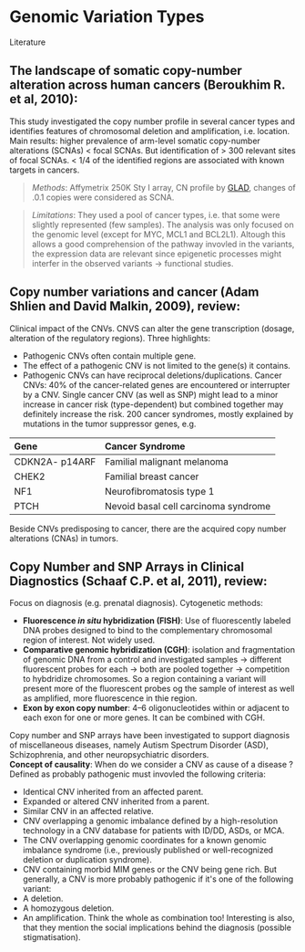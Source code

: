 # Genomic Variation Types 
Literature 


## **The landscape of somatic copy-number alteration across human cancers** (Beroukhim R. et al, 2010): 
This study investigated the copy number profile in several cancer types and identifies features of chromosomal deletion and amplification, i.e. location. Main results: higher prevalence of arm-level somatic copy-number alterations (SCNAs) < focal SCNAs. But identification of > 300 relevant sites of focal SCNAs. < 1/4 of the identified regions are associated with known targets in cancers. 

> _Methods_: Affymetrix 250K Sty I array, CN profile by [GLAD](https://www.bioconductor.org/packages/release/bioc/vignettes/GLAD/inst/doc/GLAD.pdf), changes of .0.1 copies were considered as SCNA. 

> _Limitations_: They used a pool of cancer types, i.e. that some were slightly represented (few samples). The analysis was only focused on the genomic level (except for MYC, MCL1 and BCL2L1). Altough this allows a good comprehension of the pathway invovled in the variants, the expression data are relevant since epigenetic processes might interfer in the observed variants -> functional studies. 


## **Copy number variations and cancer** (Adam Shlien and David Malkin, 2009), review:
Clinical impact of the CNVs. CNVS can alter the gene transcription (dosage, alteration of the regulatory regions). Three highlights: 
* Pathogenic CNVs often contain multiple gene.
* The effect of a pathogenic CNV is not limited to the gene(s) it contains.
* Pathogenic CNVs can have reciprocal deletions/duplications.
Cancer CNVs: 40% of the cancer-related genes are encountered or interrupter by a CNV. Single cancer CNV (as well as SNP) might lead to a minor increase in cancer risk (type-dependent) but combined together may definitely increase the risk. 200 cancer syndromes, mostly explained by mutations in the tumor suppressor genes, e.g. 

| Gene       | Cancer Syndrome |
:------------|:----------------
CDKN2A- p14ARF | Familial malignant melanoma 
CHEK2 | Familial breast cancer 
NF1 | Neurofibromatosis type 1
PTCH | Nevoid basal cell carcinoma syndrome 

Beside CNVs predisposing to cancer, there are the acquired copy number alterations (CNAs) in tumors. 

## **Copy Number and SNP Arrays in Clinical Diagnostics** (Schaaf C.P. et al, 2011), review:
Focus on diagnosis (e.g. prenatal diagnosis). Cytogenetic methods: 
* **Fluorescence _in situ_ hybridization (FISH)**: Use of fluorescently labeled DNA probes designed to bind to the complementary chromosomal region of interest. Not widely used. 
* **Comparative genomic hybridization (CGH)**: isolation and fragmentation of genomic DNA from a control and investigated samples -> different fluorescent probes for each -> both are pooled together -> competition to hybdridize chromosomes. So a region containing a variant will present more of the fluorescent probes og the sample of interest as well as amplified, more fluorescence in thie region.
* **Exon by exon copy number**: 4–6 oligonucleotides within or adjacent to each exon for one or more genes. It can be combined with CGH. 

Copy number and SNP arrays have been investigated to support diagnosis of miscellaneous diseases, namely Autism Spectrum Disorder (ASD), Schizophrenia, and other neuropsychiatric disorders. \
**Concept of causality**: When do we consider a CNV as cause of a disease ? Defined as probably pathogenic must invovled the following criteria: 
* Identical CNV inherited from an affected parent.
* Expanded or altered CNV inherited from a parent.
* Similar CNV in an affected relative.
* CNV overlapping a genomic imbalance defined by a high-resolution technology in a CNV database for patients with ID/DD, ASDs, or MCA. 
* The CNV overlapping genomic coordinates for a known genomic imbalance syndrome (i.e., previously published or well-recognized deletion or duplication syndrome). 
* CNV containing morbid MIM genes or the CNV being gene rich. 
But generally, a CNV is more probably pathogenic if it's one of the following variant: 
* A deletion.
* A homozygous deletion.
* An amplification. 
Think the whole as combination too! Interesting is also, that they mention the social implications behind the diagnosis (possible stigmatisation).




